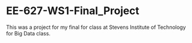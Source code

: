 # EE-627-WS1-Final_Project

This was a project for my final for class at Stevens Institute of Technology for Big Data class.
